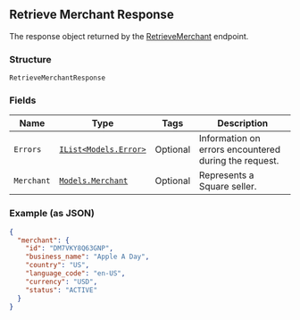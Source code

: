 ## Retrieve Merchant Response

The response object returned by the [RetrieveMerchant](#endpoint-retrieveMerchant) endpoint.

### Structure

`RetrieveMerchantResponse`

### Fields

| Name | Type | Tags | Description |
|  --- | --- | --- | --- |
| `Errors` | [`IList<Models.Error>`](/doc/models/error.md) | Optional | Information on errors encountered during the request. |
| `Merchant` | [`Models.Merchant`](/doc/models/merchant.md) | Optional | Represents a Square seller. |

### Example (as JSON)

```json
{
  "merchant": {
    "id": "DM7VKY8Q63GNP",
    "business_name": "Apple A Day",
    "country": "US",
    "language_code": "en-US",
    "currency": "USD",
    "status": "ACTIVE"
  }
}
```

